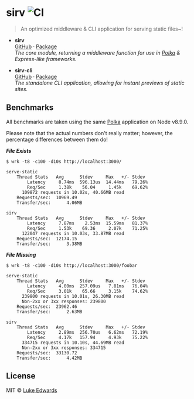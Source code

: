 # sirv ![CI](https://github.com/lukeed/sirv/workflows/CI/badge.svg?event=push)

> An optimized middleware & CLI application for serving static files~!

* **sirv**<br>
  [GitHub](https://github.com/lukeed/sirv/tree/master/packages/sirv) · [Package](https://www.npmjs.com/package/sirv) <br>
  _The core module, returning a middleware function for use in [Polka](https://github.com/lukeed/polka) & Express-like frameworks._

* **sirv-cli**<br>
  [GitHub](https://github.com/lukeed/sirv/tree/master/packages/sirv-cli) · [Package](https://www.npmjs.com/package/sirv-cli) <br>
  _The standalone CLI application, allowing for instant previews of static sites._



## Benchmarks

All benchmarks are taken using the same [Polka](https://github.com/lukeed/polka) application on Node v8.9.0.

Please note that the actual numbers don't really matter; however, the percentage differences between them do!

***File Exists***

```
$ wrk -t8 -c100 -d10s http://localhost:3000/
```

```
serve-static
    Thread Stats   Avg      Stdev     Max   +/- Stdev
        Latency     8.74ms  596.13us  14.44ms   79.26%
        Req/Sec     1.38k    56.04     1.45k    69.62%
      109872 requests in 10.02s, 40.66MB read
    Requests/sec:  10969.49
    Transfer/sec:      4.06MB

sirv
    Thread Stats   Avg      Stdev     Max   +/- Stdev
        Latency     7.87ms    2.53ms  15.59ms   81.37%
        Req/Sec     1.53k    69.36     2.07k    71.25%
      122047 requests in 10.03s, 33.87MB read
    Requests/sec:  12174.15
    Transfer/sec:      3.38MB
```

***File Missing***

```
$ wrk -t8 -c100 -d10s http://localhost:3000/foobar
```

```
serve-static
    Thread Stats   Avg      Stdev     Max   +/- Stdev
        Latency     4.00ms  257.09us   7.81ms   76.04%
        Req/Sec     3.01k    65.66     3.15k    74.62%
      239800 requests in 10.01s, 26.30MB read
      Non-2xx or 3xx responses: 239800
    Requests/sec:  23962.46
    Transfer/sec:      2.63MB

sirv
    Thread Stats   Avg      Stdev     Max   +/- Stdev
        Latency     2.89ms  256.70us   6.62ms   72.19%
        Req/Sec     4.17k   157.94     4.93k    75.22%
      334715 requests in 10.10s, 44.69MB read
      Non-2xx or 3xx responses: 334715
    Requests/sec:  33130.72
    Transfer/sec:      4.42MB
```


## License

MIT © [Luke Edwards](https://lukeed.com)

